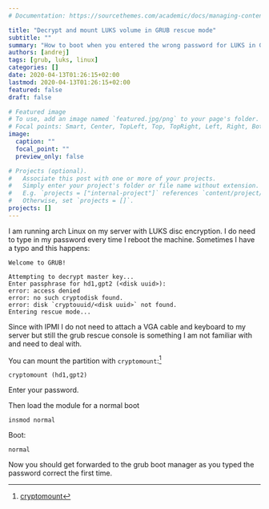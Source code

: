 ```yaml
---
# Documentation: https://sourcethemes.com/academic/docs/managing-content/

title: "Decrypt and mount LUKS volume in GRUB rescue mode"
subtitle: ""
summary: "How to boot when you entered the wrong password for LUKS in GRUB the first time."
authors: [andrej]
tags: [grub, luks, linux]
categories: []
date: 2020-04-13T01:26:15+02:00
lastmod: 2020-04-13T01:26:15+02:00
featured: false
draft: false

# Featured image
# To use, add an image named `featured.jpg/png` to your page's folder.
# Focal points: Smart, Center, TopLeft, Top, TopRight, Left, Right, BottomLeft, Bottom, BottomRight.
image:
  caption: ""
  focal_point: ""
  preview_only: false

# Projects (optional).
#   Associate this post with one or more of your projects.
#   Simply enter your project's folder or file name without extension.
#   E.g. `projects = ["internal-project"]` references `content/project/deep-learning/index.md`.
#   Otherwise, set `projects = []`.
projects: []
---
```


I am running arch Linux on my server with LUKS disc encryption.
I do need to type in my password every time I reboot the machine.
Sometimes I have a typo and this happens:

```
Welcome to GRUB!

Attempting to decrypt master key...
Enter passphrase for hd1,gpt2 (<disk uuid>):
error: access denied
error: no such cryptodisk found.
error: disk `cryptouuid/<disk uuid>` not found.
Entering rescue mode...
```

Since with IPMI I do not need to attach a VGA cable and keyboard to my server but still the grub rescue console is something I am not familiar with and need to deal with.

You can mount the partition with `cryptomount`:[^1]

```
cryptomount (hd1,gpt2)
```

Enter your password.

Then load the module for a normal boot

```
insmod normal
```

Boot:

```
normal
```

Now you should get forwarded to the grub boot manager as you typed the password correct the first time.

[^1]: [cryptomount](https://www.gnu.org/software/grub/manual/grub/html_node/cryptomount.html#cryptomount)